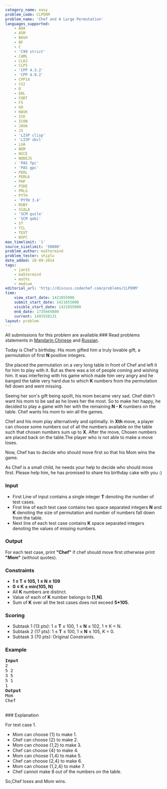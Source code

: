 ```yaml
---
category_name: easy
problem_code: CLPERM
problem_name: 'Chef and A Large Permutation'
languages_supported:
    - ADA
    - ASM
    - BASH
    - BF
    - C
    - 'C99 strict'
    - CAML
    - CLOJ
    - CLPS
    - 'CPP 4.3.2'
    - 'CPP 4.9.2'
    - CPP14
    - CS2
    - D
    - ERL
    - FORT
    - FS
    - GO
    - HASK
    - ICK
    - ICON
    - JAVA
    - JS
    - 'LISP clisp'
    - 'LISP sbcl'
    - LUA
    - NEM
    - NICE
    - NODEJS
    - 'PAS fpc'
    - 'PAS gpc'
    - PERL
    - PERL6
    - PHP
    - PIKE
    - PRLG
    - PYTH
    - 'PYTH 3.4'
    - RUBY
    - SCALA
    - 'SCM guile'
    - 'SCM qobi'
    - ST
    - TCL
    - TEXT
    - WSPC
max_timelimit: '1'
source_sizelimit: '50000'
problem_author: ma5termind
problem_tester: shiplu
date_added: 28-09-2014
tags:
    - jan15
    - ma5termind
    - maths
    - medium
editorial_url: 'http://discuss.codechef.com/problems/CLPERM'
time:
    view_start_date: 1421055000
    submit_start_date: 1421055000
    visible_start_date: 1421055000
    end_date: 1735669800
    current: 1493558131
layout: problem
---
```

All submissions for this problem are available.###  Read problems statements in [Mandarin Chinese](http://www.codechef.com/download/translated/JAN15/mandarin/CLPERM.pdf) and [Russian](http://www.codechef.com/download/translated/JAN15/russian/CLPERM.pdf).

Today is Chef's birthday. His mom gifted him a truly lovable gift, a permutation of first **N** positive integers.

She placed the permutation on a very long table in front of Chef and left it for him to play with it. But as there was a lot of people coming and wishing him. It was interfering with his game which made him very angry and he banged the table very hard due to which **K** numbers from the permutation fell down and went missing.

Seeing her son's gift being spoilt, his mom became very sad. Chef didn't want his mom to be sad as he loves her the most. So to make her happy, he decided to play a game with her with the remaining **N - K** numbers on the table. Chef wants his mom to win all the games.

Chef and his mom play alternatively and optimally. In **Xth** move, a player can choose some numbers out of all the numbers available on the table such that chosen numbers sum up to **X**. After the move, Chosen numbers are placed back on the table.The player who is not able to make a move loses.

Now, Chef has to decide who should move first so that his Mom wins the game.

As Chef is a small child, he needs your help to decide who should move first. Please help him, he has promised to share his birthday cake with you :)

### Input

- First Line of input contains a single integer **T** denoting the number of test cases.
- First line of each test case contains two space separated integers **N** and **K** denoting the size of
   permutation and number of numbers fall down from the table.
- Next line of each test case contains **K** space separated integers denoting the values of missing numbers.

### Output

For each test case, print **"Chef"** if chef should move first otherwise print **"Mom"** (without quotes).

### Constraints

- **1 ≤ T ≤ 105, 1 ≤ N ≤ 109**
- **0 ≤ K ≤ min(105, N)**
- All **K** numbers are distinct.
- Value of each of **K** number belongs to **\[1,N\]**.
- Sum of **K** over all the test cases does not exceed **5\*105.**

### Scoring

- Subtask 1 (13 pts): 1 ≤ **T** ≤ 100, 1 ≤ **N** ≤ 102, 1 ≤ K < N.
- Subtask 2 (17 pts): 1 ≤ **T** ≤ 100, 1 ≤ **N** ≤ 105, K = 0.
- Subtask 3 (70 pts): Original Constraints.

### Example

<pre>
<b>Input</b>
2
5 2
3 5
5 1
1
<b>Output</b>
Mom
Chef

</pre>### Explanation
For test case 1.

- Mom can choose {1} to make 1.
- Chef can choose {2} to make 2.
- Mom can choose {1,2} to make 3.
- Chef can choose {4} to make 4.
- Mom can choose {1,4} to make 5.
- Chef can choose {2,4} to make 6.
- Mom can choose {1,2,4} to make 7.
- Chef cannot make 8 out of the numbers on the table.

 So,Chef loses and Mom wins.

